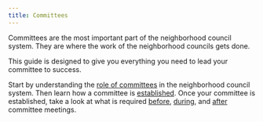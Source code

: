 ```yaml
---
title: Committees
---
```


Committees are
the most important part
of the neighborhood council system.
They are where
the work
of the neighborhood councils
gets done.

This guide is designed
to give you
everything you need
to lead your committee
to success.

Start by understanding
the [role of committees](committees/role)
in the neighborhood council system.
Then learn how
a committee is [established](committees/establish).
Once your committee is established,
take a look at
what is required
[before](committees/before-meetings), [during](committees/during-meetings), and [after](committees/after-meetings)
committee meetings.
